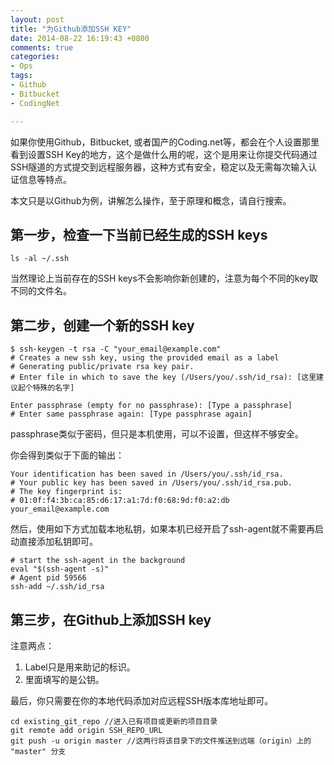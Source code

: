 ```yaml
---
layout: post
title: "为Github添加SSH KEY"
date: 2014-08-22 16:19:43 +0800
comments: true
categories:
- Ops
tags:
- Github
- Bitbucket
- CodingNet

---
```


如果你使用Github，Bitbucket, 或者国产的Coding.net等，都会在个人设置那里看到设置SSH Key的地方，这个是做什么用的呢，这个是用来让你提交代码通过SSH隧道的方式提交到远程服务器，这种方式有安全，稳定以及无需每次输入认证信息等特点。

本文只是以Github为例，讲解怎么操作，至于原理和概念，请自行搜索。

<!-- more -->

## 第一步，检查一下当前已经生成的SSH keys

```
ls -al ~/.ssh
```

当然理论上当前存在的SSH keys不会影响你新创建的，注意为每个不同的key取不同的文件名。

## 第二步，创建一个新的SSH key

```
$ ssh-keygen -t rsa -C "your_email@example.com"
# Creates a new ssh key, using the provided email as a label
# Generating public/private rsa key pair.
# Enter file in which to save the key (/Users/you/.ssh/id_rsa): [这里建议起个特殊的名字]
```

```
Enter passphrase (empty for no passphrase): [Type a passphrase]
# Enter same passphrase again: [Type passphrase again]
```

passphrase类似于密码，但只是本机使用，可以不设置，但这样不够安全。

你会得到类似于下面的输出：

```
Your identification has been saved in /Users/you/.ssh/id_rsa.
# Your public key has been saved in /Users/you/.ssh/id_rsa.pub.
# The key fingerprint is:
# 01:0f:f4:3b:ca:85:d6:17:a1:7d:f0:68:9d:f0:a2:db your_email@example.com
```

然后，使用如下方式加载本地私钥，如果本机已经开启了ssh-agent就不需要再启动直接添加私钥即可。

```
# start the ssh-agent in the background
eval "$(ssh-agent -s)"
# Agent pid 59566
ssh-add ~/.ssh/id_rsa
```

## 第三步，在Github上添加SSH key

注意两点：

1. Label只是用来助记的标识。
2. 里面填写的是公钥。

最后，你只需要在你的本地代码添加对应远程SSH版本库地址即可。

```
cd existing_git_repo //进入已有项目或更新的项目目录
git remote add origin SSH_REPO_URL
git push -u origin master //这两行将该目录下的文件推送到远端（origin）上的 "master" 分支
```
